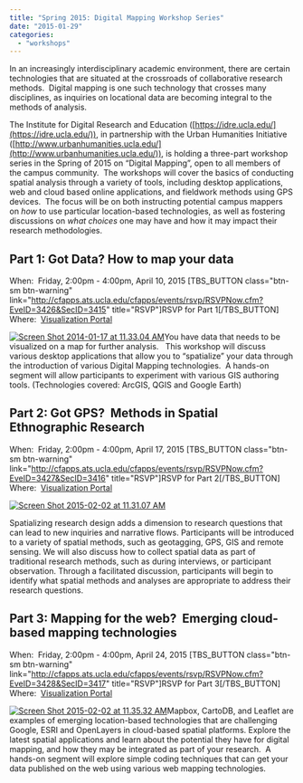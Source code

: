 ```yaml
---
title: "Spring 2015: Digital Mapping Workshop Series"
date: "2015-01-29"
categories: 
  - "workshops"
---
```


In an increasingly interdisciplinary academic environment, there are certain technologies that are situated at the crossroads of collaborative research methods.  Digital mapping is one such technology that crosses many disciplines, as inquiries on locational data are becoming integral to the methods of analysis.

The Institute for Digital Research and Education ([https://idre.ucla.edu/](https://idre.ucla.edu/)), in partnership with the Urban Humanities Initiative ([http://www.urbanhumanities.ucla.edu/](http://www.urbanhumanities.ucla.edu/)), is holding a three-part workshop series in the Spring of 2015 on “Digital Mapping”, open to all members of the campus community.  The workshops will cover the basics of conducting spatial analysis through a variety of tools, including desktop applications, web and cloud based online applications, and fieldwork methods using GPS devices.  The focus will be on both instructing potential campus mappers on _how_ to use particular location-based technologies, as well as fostering discussions on _what choices_ one may have and how it may impact their research methodologies.

## Part 1: Got Data? How to map your data

When:  Friday, 2:00pm - 4:00pm, April 10, 2015 \[TBS\_BUTTON class="btn-sm btn-warning" link="http://cfapps.ats.ucla.edu/cfapps/events/rsvp/RSVPNow.cfm?EveID=3426&SecID=3415" title="RSVP"\]RSVP for Part 1\[/TBS\_BUTTON\] Where:  [Visualization Portal](https://idre.ucla.edu/idre-portal)

[![Screen Shot 2014-01-17 at 11.33.04 AM](images/Screen-Shot-2014-01-17-at-11.33.04-AM-1024x187.png)](http://sandbox.idre.ucla.edu/sandbox/wp-content/uploads/2014/01/Screen-Shot-2014-01-17-at-11.33.04-AM.png)You have data that needs to be visualized on a map for further analysis.   This workshop will discuss various desktop applications that allow you to “spatialize” your data through the introduction of various Digital Mapping technologies.  A hands-on segment will allow participants to experiment with various GIS authoring tools. (Technologies covered: ArcGIS, QGIS and Google Earth)

## Part 2: Got GPS?  Methods in Spatial Ethnographic Research

When:  Friday, 2:00pm - 4:00pm, April 17, 2015 \[TBS\_BUTTON class="btn-sm btn-warning" link="http://cfapps.ats.ucla.edu/cfapps/events/rsvp/RSVPNow.cfm?EveID=3427&SecID=3416" title="RSVP"\]RSVP for Part 2\[/TBS\_BUTTON\] Where:  [Visualization Portal](https://idre.ucla.edu/idre-portal)

[![Screen Shot 2015-02-02 at 11.31.07 AM](images/Screen-Shot-2015-02-02-at-11.31.07-AM-650x187.png)](http://sandbox.idre.ucla.edu/sandbox/wp-content/uploads/2015/01/Screen-Shot-2015-02-02-at-11.31.07-AM.png)

Spatializing research design adds a dimension to research questions that can lead to new inquiries and narrative flows. Participants will be introduced to a variety of spatial methods, such as geotagging, GPS, GIS and remote sensing. We will also discuss how to collect spatial data as part of traditional research methods, such as during interviews, or participant observation. Through a facilitated discussion, participants will begin to identify what spatial methods and analyses are appropriate to address their research questions.

## Part 3: Mapping for the web?  Emerging cloud-based mapping technologies

When:  Friday, 2:00pm - 4:00pm, April 24, 2015 \[TBS\_BUTTON class="btn-sm btn-warning" link="http://cfapps.ats.ucla.edu/cfapps/events/rsvp/RSVPNow.cfm?EveID=3428&SecID=3417" title="RSVP"\]RSVP for Part 3\[/TBS\_BUTTON\] Where:  [Visualization Portal](https://idre.ucla.edu/idre-portal)

[![Screen Shot 2015-02-02 at 11.35.32 AM](images/Screen-Shot-2015-02-02-at-11.35.32-AM-650x169.png)](http://sandbox.idre.ucla.edu/sandbox/wp-content/uploads/2015/01/Screen-Shot-2015-02-02-at-11.35.32-AM.png)Mapbox, CartoDB, and Leaflet are examples of emerging location-based technologies that are challenging Google, ESRI and OpenLayers in cloud-based spatial platforms. Explore the latest spatial applications and learn about the potential they have for digital mapping, and how they may be integrated as part of your research.  A hands-on segment will explore simple coding techniques that can get your data published on the web using various web mapping technologies.
